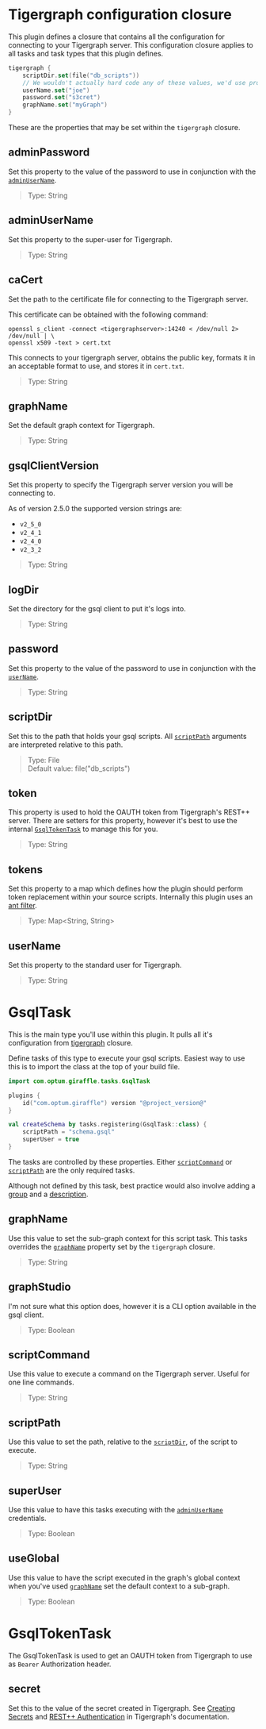 # Tigergraph configuration closure
This plugin defines a closure that contains all the configuration for
connecting to your Tigergraph server. This configuration closure applies to all
tasks and task types that this plugin defines.

```kotlin
tigergraph {
    scriptDir.set(file("db_scripts"))
    // We wouldn't actually hard code any of these values, we'd use properties
    userName.set("joe")
    password.set("s3cret")
    graphName.set("myGraph")
}
```

These are the properties that may be set within the `tigergraph` closure.

## adminPassword
Set this property to the value of the password to use in conjunction with the
[`adminUserName`](#adminUserName).

> Type: String

## adminUserName
Set this property to the super-user for Tigergraph.

> Type: String

## caCert
Set the path to the certificate file for connecting to the Tigergraph server.

This certificate can be obtained with the following command:

```
openssl s_client -connect <tigergraphserver>:14240 < /dev/null 2> /dev/null | \
openssl x509 -text > cert.txt
```

This connects to your tigergraph server, obtains the public key, formats it in
an acceptable format to use, and stores it in `cert.txt`.

> Type: String

## graphName
Set the default graph context for Tigergraph.

> Type: String

## gsqlClientVersion
Set this property to specify the Tigergraph server version you will be connecting to.

As of version 2.5.0 the supported version strings are:

* `v2_5_0`
* `v2_4_1`
* `v2_4_0`
* `v2_3_2`

> Type: String

## logDir
Set the directory for the gsql client to put it's logs into.

> Type: String

## password
Set this property to the value of the password to use in conjunction with the
[`userName`](#userName).

> Type: String

## scriptDir
Set this to the path that holds your gsql scripts. All
[`scriptPath`](#scriptPath) arguments are interpreted relative to this path.

> Type: File<br/>Default value: file("db_scripts")

## token
This property is used to hold the OAUTH token from Tigergraph's REST++ server.
There are setters for this property, however it's best to use the internal
[`GsqlTokenTask`](#gsqlTokenTask) to manage this for you.

>Type: String

## tokens
Set this property to a map which defines how the plugin should perform token
replacement within your source scripts. Internally this plugin uses an [ant
filter][1].

> Type: Map<String, String>

## userName
Set this property to the standard user for Tigergraph.

> Type: String

# GsqlTask
This is the main type you'll use within this plugin. It pulls all it's
configuration from [tigergraph][2] closure.

Define tasks of this type to execute your gsql scripts. Easiest way to use this
is to import the class at the top of your build file.

```kotlin
import com.optum.giraffle.tasks.GsqlTask

plugins {
    id("com.optum.giraffle") version "@project_version@"
}

val createSchema by tasks.registering(GsqlTask::class) {
    scriptPath = "schema.gsql"
    superUser = true
}
```

The tasks are controlled by these properties. Either
[`scriptCommand`](#scriptCommand) or [`scriptPath`](#scriptPath) are the only
required tasks.

Although not defined by this task, best practice would also involve adding a
[group][3] and a [description][4].

## graphName
Use this value to set the sub-graph context for this script task. This tasks
overrides the [`graphName`](configuration.md#graphName) property set by the
`tigergraph` closure.

> Type: String

## graphStudio
I'm not sure what this option does, however it is a CLI option available in the
gsql client.

> Type: Boolean

## scriptCommand
Use this value to execute a command on the Tigergraph server. Useful for one
line commands.

> Type: String

## scriptPath
Use this value to set the path, relative to the
[`scriptDir`](configuration.md#scriptDir), of the script to execute.

> Type: String

## superUser
Use this value to have this tasks executing with the
[`adminUserName`](configuration.md#adminUserName) credentials.

> Type: Boolean

## useGlobal
Use this value to have the script executed in the graph's global context when
you've used [`graphName`](configuration.md#graphName) set the default context
to a sub-graph.

> Type: Boolean

# GsqlTokenTask
The GsqlTokenTask is used to get an OAUTH token from Tigergraph to use as
`Bearer` Authorization header.

## secret
Set this to the value of the secret created in Tigergraph. See [Creating
Secrets][5] and [REST++ Authentication][6] in Tigergraph's documentation.

[1]: https://ant.apache.org/manual/api/org/apache/tools/ant/filters/ReplaceTokens.html
[2]: #tigergraph-configuration-closure
[3]: https://docs.gradle.org/current/dsl/org.gradle.api.Project.html#org.gradle.api.Project:group
[4]: https://docs.gradle.org/current/dsl/org.gradle.api.Project.html#org.gradle.api.Project:description
[5]: https://docs.tigergraph.com/admin/admin-guide/user-access-management/user-privileges-and-authentication#create-show-drop-secret
[6]: https://docs.tigergraph.com/dev/restpp-api/restpp-requests#rest-authentication
